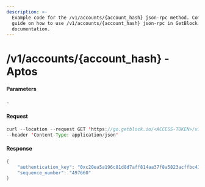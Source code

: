 ```yaml
---
description: >-
  Example code for the /v1/accounts/{account_hash} json-rpc method. Сomplete
  guide on how to use /v1/accounts/{account_hash} json-rpc in GetBlock.io Web3
  documentation.
---
```


# /v1/accounts/{account\_hash} - Aptos

#### Parameters

\-

#### Request

```java
curl --location --request GET 'https://go.getblock.io/<ACCESS-TOKEN>/v1/accounts/0xc20ea5a196c81d8d7aff814aa37f8a5823acffbc4193efd3b2aafc9ef2803255' \
--header 'Content-Type: application/json'
```

#### Response

```java
{
    "authentication_key": "0xc20ea5a196c81d8d7aff814aa37f8a5823acffbc4193efd3b2aafc9ef2803255",
    "sequence_number": "497660"
}
```
